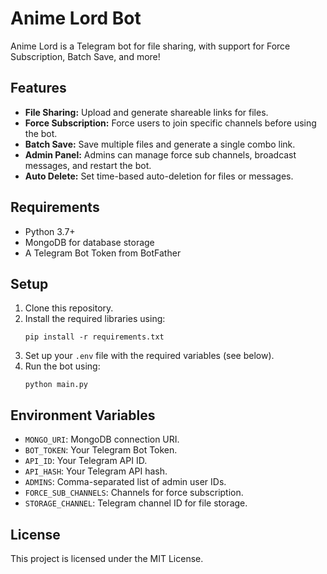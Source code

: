 # Anime Lord Bot

Anime Lord is a Telegram bot for file sharing, with support for Force Subscription, Batch Save, and more! 

## Features

- **File Sharing:** Upload and generate shareable links for files.
- **Force Subscription:** Force users to join specific channels before using the bot.
- **Batch Save:** Save multiple files and generate a single combo link.
- **Admin Panel:** Admins can manage force sub channels, broadcast messages, and restart the bot.
- **Auto Delete:** Set time-based auto-deletion for files or messages.

## Requirements

- Python 3.7+
- MongoDB for database storage
- A Telegram Bot Token from BotFather

## Setup

1. Clone this repository.
2. Install the required libraries using:
    ```
    pip install -r requirements.txt
    ```
3. Set up your `.env` file with the required variables (see below).
4. Run the bot using:
    ```
    python main.py
    ```

## Environment Variables

- `MONGO_URI`: MongoDB connection URI.
- `BOT_TOKEN`: Your Telegram Bot Token.
- `API_ID`: Your Telegram API ID.
- `API_HASH`: Your Telegram API hash.
- `ADMINS`: Comma-separated list of admin user IDs.
- `FORCE_SUB_CHANNELS`: Channels for force subscription.
- `STORAGE_CHANNEL`: Telegram channel ID for file storage.

## License

This project is licensed under the MIT License.
